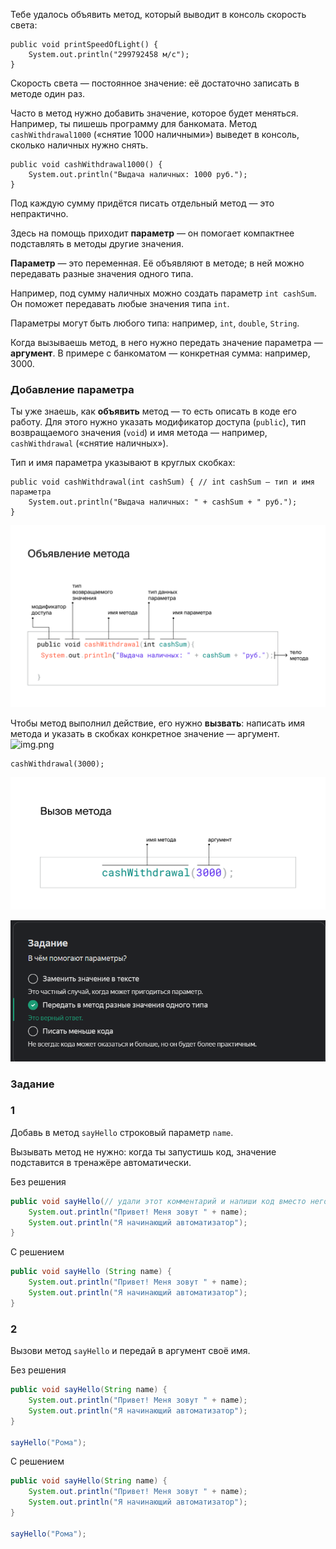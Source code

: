 Тебе удалось объявить метод, который выводит в консоль скорость света:

```
public void printSpeedOfLight() {
    System.out.println("299792458 м/с");
} 
```

Скорость света — постоянное значение: её достаточно записать в методе один раз.

Часто в метод нужно добавить значение, которое будет меняться. Например, ты пишешь программу для банкомата. Метод `cashWithdrawal1000` («снятие 1000 наличными») выведет в консоль, сколько наличных нужно снять.

```
public void cashWithdrawal1000() {
    System.out.println("Выдача наличных: 1000 руб.");
} 
```

Под каждую сумму придётся писать отдельный метод — это непрактично.

Здесь на помощь приходит **параметр** — он помогает компактнее подставлять в методы другие значения.

**Параметр** — это переменная. Её объявляют в методе; в ней можно передавать разные значения одного типа.

Например, под сумму наличных можно создать параметр `int cashSum`. Он поможет передавать любые значения типа `int`.

Параметры могут быть любого типа: например, `int`, `double`, `String`.

Когда вызываешь метод, в него нужно передать значение параметра — **аргумент**. В примере с банкоматом — конкретная сумма: например, 3000.

### Добавление параметра

Ты уже знаешь, как **объявить** метод — то есть описать в коде его работу. Для этого нужно указать модификатор доступа (`public`), тип возвращаемого значения (`void`) и имя метода — например, `cashWithdrawal` («снятие наличных»).

Тип и имя параметра указывают в круглых скобках:

```
public void cashWithdrawal(int cashSum) { // int cashSum — тип и имя параметра
    System.out.println("Выдача наличных: " + cashSum + " руб.");
} 
```

![4_whatIsParameterAndArgument_scheme_declareCashWithdrawal.png](img%2F4_whatIsParameterAndArgument_scheme_declareCashWithdrawal.png)

Чтобы метод выполнил действие, его нужно **вызвать**: написать имя метода и указать в скобках конкретное значение — аргумент.
![img.png](img.png)
```
cashWithdrawal(3000); 
```

![4_whatIsParameterAndArgument_scheme_callCashWithdrawal.png](img%2F4_whatIsParameterAndArgument_scheme_callCashWithdrawal.png)

![img.png](img%2Fimg.png)

### Задание
### 1

Добавь в метод `sayHello` строковый параметр `name`.

Вызывать метод не нужно: когда ты запустишь код, значение подставится в тренажёре автоматически.

Без решения
```Java
public void sayHello(// удали этот комментарий и напиши код вместо него) { 
	System.out.println("Привет! Меня зовут " + name);
	System.out.println("Я начинающий автоматизатор");
}
```

С решением
```Java
public void sayHello (String name) { 
	System.out.println("Привет! Меня зовут " + name);
	System.out.println("Я начинающий автоматизатор");
}
```

### 2

Вызови метод `sayHello` и передай в аргумент своё имя.

Без решения
```Java
public void sayHello(String name) { 
	System.out.println("Привет! Меня зовут " + name);
	System.out.println("Я начинающий автоматизатор");
}

sayHello("Рома");
```

С решением
```Java
public void sayHello(String name) { 
	System.out.println("Привет! Меня зовут " + name);
	System.out.println("Я начинающий автоматизатор");
}

sayHello("Рома");
```